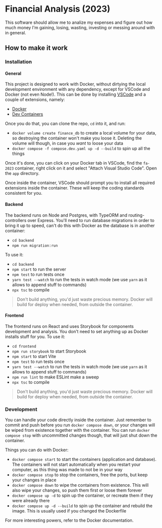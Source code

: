 # Financial Analysis (2023)

This software should allow me to analize my expenses and figure out how much money I'm gaining, losing, wasting, investing or messing around with in general.

## How to make it work

### Installation

#### General

This project is designed to work with Docker, without dirtying the local development environment with any dependency, except for VSCode and Docker (not even Node!). This can be done by installing [VSCode](https://code.visualstudio.com/) and a couple of extensions, namely:

- [Docker](https://marketplace.visualstudio.com/items?itemName=ms-azuretools.vscode-docker)
- [Dev Containers](https://marketplace.visualstudio.com/items?itemName=ms-vscode-remote.remote-containers)

Once you do that, you can clone the repo, `cd` into it, and run:

- `docker volume create finance_db` to create a local volume for your data, so destroying the container won't make you loose it. Deleting the volume will though, in case you _want_ to loose your data
- `docker compose -f compose.dev.yaml up -d --build` to spin up all the things

Once it's done, you can click on your Docker tab in VSCode, find the `fa-2023` container, right click on it and select "Attach Visual Studio Code". Open the `app` directory.

Once inside the container, VSCode should prompt you to install all required extensions inside the container. These will keep the coding standards consistent for you.

#### Backend

The backend runs on Node and Postgres, with TypeORM and routing-controllers over Express. You'll need to run database migrations in order to bring it up to speed, can't do this with Docker as the database is in another container:

- `cd backend`
- `npm run migration:run`

To use it:

- `cd backend`
- `npm start` to run the server
- `npm test` to run tests once
- `yarn test --watch` to run the tests in watch mode (we use `yarn` as it allows to append stuff to commands)
- `npx tsc` to compile

> Don't build anything, you'd just waste precious memory. Docker will build for deploy when needed, from outside the container.

#### Frontend

The frontend runs on React and uses Storybook for components development and analysis. You don't need to set anything up as Docker installs stuff for you. To use it:

- `cd frontend`
- `npm run storybook` to start Storybook
- `npm start` to start Vite
- `npm test` to run tests once
- `yarn test --watch` to run the tests in watch mode (we use `yarn` as it allows to append stuff to commands)
- `npm run lint` to make ESLint make a sweep
- `npx tsc` to compile

> Don't build anything, you'd just waste precious memory. Docker will build for deploy when needed, from outside the container.

### Development

You can handle your code directly inside the container. Just remember to commit and push before you run `docker compose down`, or your changes will be wiped from existence together with the container. You can run `docker compose stop` with uncommitted changes though, that will just shut down the container.

Things you can do with Docker:

- `docker compose start` to start the containers (application and database). The containers will not start automatically when you restart your computer, as this thing was made to not be in your way
- `docker compose stop` to stop the containers, free the ports, but keep your changes in place
- `docker compose down` to wipe the containers from existence. This will also wipe your changes, so push them first or loose them forever
- `docker compose up -d` to spin up the container, or recreate them if they were already there
- `docker compose up -d --build` to spin up the container and rebuild the image. This is usually used if you changed the Dockerfile

For more interesting powers, refer to the Docker documentation.
